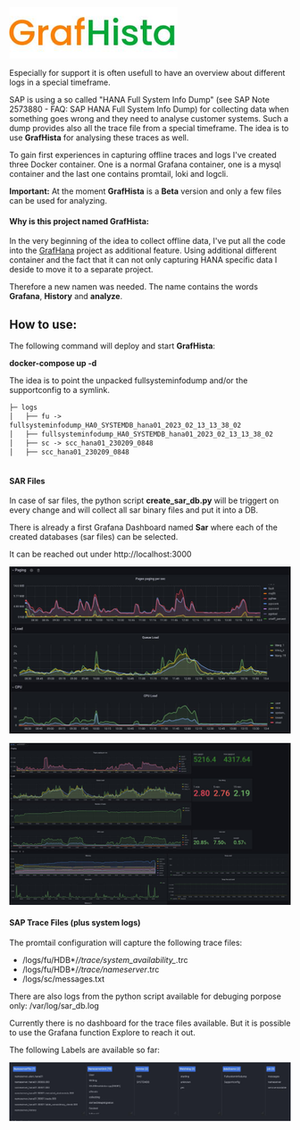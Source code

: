 ![Logo](examples/GrafHistaLogo.png) 

Especially for support it is often usefull to have an overview about different logs in a special timeframe. 

SAP is using a so called "HANA Full System Info Dump" (see SAP Note 2573880 - FAQ: SAP HANA Full System Info Dump) for collecting data when something goes wrong and they need to analyse customer systems. Such a dump provides also all the trace file from a special timeframe. The idea is to use **GrafHista** for analysing these traces as well. 

To gain first experiences in capturing offline traces and logs I've created three  Docker container. One is a normal Grafana container, one is a mysql container and the last one contains promtail, loki and logcli.

**Important:** At the moment **GrafHista** is a **Beta** version and only a few files can be used for analyzing. 


#### Why is this project named GrafHista:
In the very beginning of the idea to collect offline data, I've put all the code into the [GrafHana](https://gitlab.suse.de/tschloss/grafhana/) project as additional feature. Using additional different container and the fact that it can not only capturing HANA specific data I deside to move it to a separate project.

Therefore a new namen was needed. The name contains the words **Grafana**, **History** and **analyze**.


## How to use:

The following command will deploy and start **GrafHista**:

**docker-compose up -d**

The idea is to point the unpacked fullsysteminfodump and/or the supportconfig to a symlink.

```
├─ logs
│   ├── fu -> fullsysteminfodump_HA0_SYSTEMDB_hana01_2023_02_13_13_38_02
│   ├── fullsysteminfodump_HA0_SYSTEMDB_hana01_2023_02_13_13_38_02
│   ├── sc -> scc_hana01_230209_0848
│   ├── scc_hana01_230209_0848
	
```
#### SAR Files

In case of sar files, the python script **create_sar_db.py** will be triggert on every change and will collect all sar binary files and put it into a DB.

There is already a first Grafana Dashboard named **Sar** where each of the created databases (sar files)  can be selected.

It can be reached out under http://localhost:3000

![Example - sar files](examples/example02.png)

![Example - sar files](examples/example01.png)

#### SAP Trace Files (plus system logs)

The promtail configuration will capture the following trace files:

* /logs/fu/HDB*/*/trace/system_availability_*.trc
* /logs/fu/HDB*/*/trace/nameserver*.trc
* /logs/sc/messages.txt

There are also logs from the python script available for debuging porpose only:
/var/log/sar_db.log

Currently there is no dashboard for the trace files available. But it is possible to use the Grafana function Explore to reach it out.

The following Labels are available so far:

![Example - Available Labels](examples/example03.png)